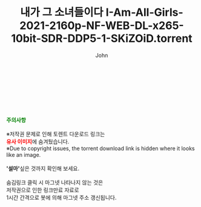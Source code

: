 ﻿---
layout: post
title:  "내가 그 소녀들이다 I-Am-All-Girls-2021-2160p-NF-WEB-DL-x265-10bit-SDR-DDP5-1-SKiZOiD.torrent"
author: John
categories: [ 영화 ]
tags: [  ]
image:  
description: "내가 그 소녀들이다 I-Am-All-Girls-2021-2160p-NF-WEB-DL-x265-10bit-SDR-DDP5-1-SKiZOiD torrent 정보 공유"
toc: true
toc_sticky: true
---

<br>

    
<br><br><br>
<p data-ke-size="size16"><b><span style="color: green;">주의사항</span></b><br /><br />※저작권 문제로 인해 토렌트 다운로드 링크는<br /><b><span style="color: red;">유사 이미지</span></b>에 숨겨뒀습니다.<br />※Due to copyright issues, the torrent download link is hidden where it looks like an image.<br /><br /><b>'설마'</b>싶은 것까지 확인해 보세요.<br /><br />숨김링크 클릭 시 마그넷 나타나지 않는 것은<br />저작권으로 인한 링크만료 자료로<br />1시간 간격으로 봇에 의해 마그넷 주소 갱신됩니다.</p>
